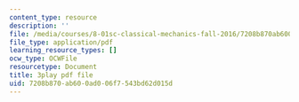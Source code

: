 ```yaml
---
content_type: resource
description: ''
file: /media/courses/8-01sc-classical-mechanics-fall-2016/7208b870ab600ad006f7543bd62d015d_z5JfWSocZUQ.pdf
file_type: application/pdf
learning_resource_types: []
ocw_type: OCWFile
resourcetype: Document
title: 3play pdf file
uid: 7208b870-ab60-0ad0-06f7-543bd62d015d
---
```

